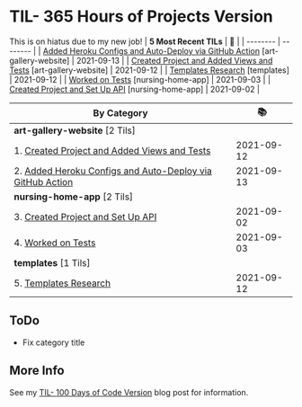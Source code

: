# TIL- 365 Hours of Projects Version

This is on hiatus due to my new job!
| **5 Most Recent TILs** | :tada: |
| -------- | -------- |
| [Added Heroku Configs and Auto-Deploy via GitHub Action](art-gallery-website/added-heroku-configs-and-auto-deploy-via-github-action.md) [art-gallery-website] | 2021-09-13 |
| [Created Project and Added Views and Tests](art-gallery-website/created-project-and-added-views-and-tests.md) [art-gallery-website] | 2021-09-12 |
| [Templates Research](templates/templates-research.md) [templates] | 2021-09-12 |
| [Worked on Tests](nursing-home-app/worked-on-tests.md) [nursing-home-app] | 2021-09-03 |
| [Created Project and Set Up API](nursing-home-app/created-project-and-set-up-api.md) [nursing-home-app] | 2021-09-02 |

| **By Category** | :books: |
| -------- | -------- |
| **art-gallery-website** [2 Tils] | |
| 1. [Created Project and Added Views and Tests](art-gallery-website/created-project-and-added-views-and-tests.md) | 2021-09-12 |
| 2. [Added Heroku Configs and Auto-Deploy via GitHub Action](art-gallery-website/added-heroku-configs-and-auto-deploy-via-github-action.md) | 2021-09-13 |
| **nursing-home-app** [2 Tils] | |
| 3. [Created Project and Set Up API](nursing-home-app/created-project-and-set-up-api.md) | 2021-09-02 |
| 4. [Worked on Tests](nursing-home-app/worked-on-tests.md) | 2021-09-03 |
| **templates** [1 Tils] | |
| 5. [Templates Research](templates/templates-research.md) | 2021-09-12 |


## ToDo

* Fix category title

## More Info

See my [TIL- 100 Days of Code Version](https://github.com/KatherineMichel/portfolio/blob/master/regular-blog-posts/til-100-days-of-code-version.md) blog post for information.
